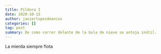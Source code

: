 ```yaml
---
title: Píldora I
date: 2020-10-15
author: javierlopezdeancos
categories: []
tag: post
summary: De como correr delante de la bola de nieve se antoja inútil.
---
```


<span class="b612-pill">La mierda siempre flota</span>
